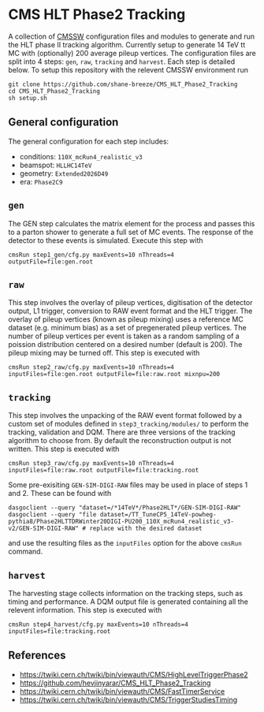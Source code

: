 # CMS HLT Phase2 Tracking

A collection of [CMSSW](https://github.com/cms-sw/cmssw) configuration files
and modules to generate and run the HLT phase II tracking algorithm. Currently
setup to generate 14 TeV tt MC with (optionally) 200 average pileup vertices.
The configuration files are split into 4 steps: `gen`, `raw`, `tracking` and
`harvest`. Each step is detailed below. To setup this repository with the
relevent CMSSW environment run

```
git clone https://github.com/shane-breeze/CMS_HLT_Phase2_Tracking
cd CMS_HLT_Phase2_Tracking
sh setup.sh
```

## General configuration

The general configuration for each step includes:

* conditions: `110X_mcRun4_realistic_v3`
* beamspot: `HLLHC14TeV`
* geometry: `Extended2026D49`
* era: `Phase2C9`

## `gen`

The GEN step calculates the matrix element for the process and passes this to
a parton shower to generate a full set of MC events. The response of the
detector to these events is simulated. Execute this step with

```
cmsRun step1_gen/cfg.py maxEvents=10 nThreads=4 outputFile=file:gen.root
```

## `raw`

This step involves the overlay of pileup vertices, digitisation of the detector
output, L1 trigger, conversion to RAW event format and the HLT trigger. The
overlay of pileup vertices (known as pileup mixing) uses a reference MC dataset
(e.g. minimum bias) as a set of pregenerated pileup vertices. The number of
pileup vertices per event is taken as a random sampling of a poission
distribution centered on a desired number (default is 200). The pileup mixing
may be turned off. This step is executed with

```
cmsRun step2_raw/cfg.py maxEvents=10 nThreads=4 inputFiles=file:gen.root outputFile=file:raw.root mixnpu=200
```

## `tracking`

This step involves the unpacking of the RAW event format followed by a custom
set of modules defined in `step3_tracking/modules/` to perform the tracking,
validation and DQM. There are three versions of the tracking algorithm to choose
from. By default the reconstruction output is not written. This step is executed
with

```
cmsRun step3_raw/cfg.py maxEvents=10 nThreads=4 inputFiles=file:raw.root outputFile=file:tracking.root
```

Some pre-exisiting `GEN-SIM-DIGI-RAW` files may be used in place of steps 1 and
2. These can be found with

```
dasgoclient --query "dataset=/*14TeV*/Phase2HLT*/GEN-SIM-DIGI-RAW"
dasgoclient --query "file dataset=/TT_TuneCP5_14TeV-powheg-pythia8/Phase2HLTTDRWinter20DIGI-PU200_110X_mcRun4_realistic_v3-v2/GEN-SIM-DIGI-RAW" # replace with the desired dataset
```

and use the resulting files as the `inputFiles` option for the above `cmsRun` command.

## `harvest`

The harvesting stage collects information on the tracking steps, such as timing
and performance. A DQM output file is generated containing all the relevent
information. This step is executed with

```
cmsRun step4_harvest/cfg.py maxEvents=10 nThreads=4 inputFiles=file:tracking.root
```

## References

* <https://twiki.cern.ch/twiki/bin/viewauth/CMS/HighLevelTriggerPhase2>
* <https://github.com/hevjinyarar/CMS_HLT_Phase2_Tracking>
* <https://twiki.cern.ch/twiki/bin/viewauth/CMS/FastTimerService>
* <https://twiki.cern.ch/twiki/bin/viewauth/CMS/TriggerStudiesTiming>
